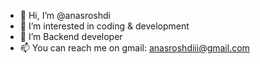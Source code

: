 - 👋 Hi, I’m @anasroshdi
- 👀 I’m interested in coding & development 
- 🌱 I’m Backend developer  
- 📫 You can reach me on gmail: anasroshdiii@gmail.com

<!---
anasroshdi/anasroshdi is a ✨ special ✨ repository because its `README.md` (this file) appears on your GitHub profile.
You can click the Preview link to take a look at your changes.
--->
